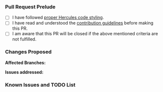 [//]: # (**********************************)
[//]: # (** Fill in the following fields **)
[//]: # (**********************************)

[//]: # (Note: Lines beginning with syntax such as this one, are comments and will not be visible in your report!)

### Pull Request Prelude

[//]: # (Thank you for working on improving Hercules!)

[//]: # (Please complete these steps and check the following boxes by putting an `x` inside the brackets _before_ filing your Pull Request.)

- [ ] I have followed [proper Hercules code styling][code].
- [ ] I have read and understood the [contribution guidelines][cont] before making this PR.
- [ ] I am aware that this PR will be closed if the above mentioned criteria are not fulfilled.

### Changes Proposed

[//]: # (Describe at length, the changes that this pull request makes.)

**Affected Branches:** 

[//]: # (Master? Slave?)

**Issues addressed:**

[//]: # (Issue Tracker Number if any.)

### Known Issues and TODO List

[//]: # (Insert checklist here)
[//]: # (Syntax: - [ ] Checkbox)

[//]: # (**NOTE** Enable the setting "[√] Allow edits from maintainers." when creating your pull request if you have not already enabled it.)

[cont]: https://github.com/HerculesWS/Hercules/blob/master/CONTRIBUTING.md
[code]: https://github.com/HerculesWS/Hercules/wiki/Coding-Style
